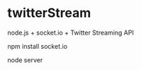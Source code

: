 twitterStream
=============

node.js + socket.io + Twitter Streaming API

npm install socket.io

node server
